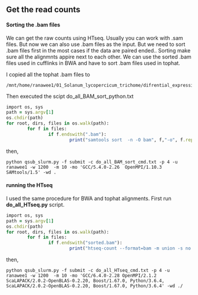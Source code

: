 ## Get the read counts

#### Sorting the .bam files

We can get the raw counts using HTseq.
Usually you can work with .sam files. But now we can also use .bam files as the input. But we need to sort .bam files first in the most cases if the data are paired ended..
Sorting make sure all the alignmnts appire next to each other.
We can use the sorted .bam files used in cufflinks in BWA and have to sort .bam files used in tophat.

I copied all the tophat .bam files to 
```
/mnt/home/ranawee1/01_Solanum_lycopercicum_trichome/difrential_expression/trimming_with_minlen_36/Htseq/tophat
```
Then executed the scipt do_all_BAM_sort_python.txt
```ruby
import os, sys
path = sys.argv[1]
os.chdir(path)
for root, dirs, files in os.walk(path):
        for f in files:
                if f.endswith(".bam"):
                        print("samtools sort  -n -O bam", f,"-o", f.replace(".bam","_sorted.bam"))

```
 then,
 ```
 python qsub_slurm.py -f submit -c do_all_BAM_sort_cmd.txt -p 4 -u ranawee1 -w 1200  -m 10 -mo 'GCC/5.4.0-2.26  OpenMPI/1.10.3 SAMtools/1.5' -wd .
 ```

#### running the HTseq

I used the same procedure for BWA and tophat alignments.
First run **do_all_HTseq.py** script.
```ruby
import os, sys
path = sys.argv[1]
os.chdir(path)
for root, dirs, files in os.walk(path):
        for f in files:
                if f.endswith("sorted.bam"):
                        print("htseq-count --format=bam -m union -s no -t gene -i ID", f,  "/mnt/home/ranawee1/01_Solanum_lycopercicum_trichome/difrential_expression/trimming_with_minlen_36/cufflinks/ITAG4.0_gene_models.gff >", "HT_seq_"+f.replace("_P_sorted.bam", ""))

```

then,
```
python qsub_slurm.py -f submit -c do_all_HTseq_cmd.txt -p 4 -u ranawee1 -w 1200  -m 10 -mo 'GCC/6.4.0-2.28 OpenMPI/2.1.2 ScaLAPACK/2.0.2-OpenBLAS-0.2.20, Boost/1.67.0, Python/3.6.4, ScaLAPACK/2.0.2-OpenBLAS-0.2.20, Boost/1.67.0, Python/3.6.4' -wd ./
```
